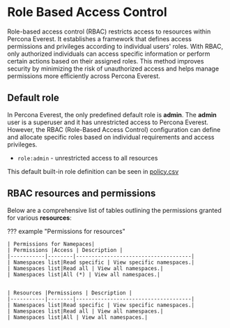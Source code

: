 # Role Based Access Control

Role-based access control (RBAC) restricts access to resources within Percona Everest. It establishes a framework that defines access permissions and privileges according to individual users' roles. With RBAC, only authorized individuals can access specific information or perform certain actions based on their assigned roles. This method improves security by minimizing the risk of unauthorized access and helps manage permissions more efficiently across Percona Everest.


## Default role

In Percona Everest, the only predefined default role is **admin**. The **admin** user is a superuser and it has unrestricted access to Percona Everest. However, the RBAC (Role-Based Access Control) configuration can define and allocate specific roles based on individual requirements and access privileges.

- `role:admin` - unrestricted access to all resources

This default built-in role definition can be seen in [policy.csv]()


## RBAC resources and permissions


Below are a comprehensive list of tables outlining the permissions granted for various **resources**:

??? example "Permissions for resources"
 
    | Permissions for Namepaces|
    | Permissions |Access | Description |
    |-----------|--------|-------------------------------------|
    | Namespaces list|Read specific | View specific namespaces.|
    | Namespaces list|Read all | View all namespaces.|
    | Namespaces list|All (*) | View all namespaces.|


    | Resources |Permissions | Description |
    |-----------|--------|-------------------------------------|
    | Namespaces list|Read specific | View specific namespaces.|
    | Namespaces list|Read all | View all namespaces.|
    | Namespaces list|All | View all namespaces.|


